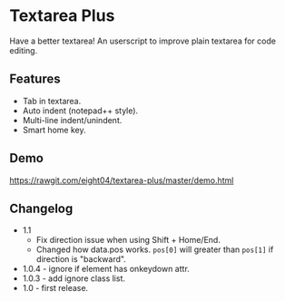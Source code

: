 Textarea Plus
=============
Have a better textarea! An userscript to improve plain textarea for code editing.

Features
--------
* Tab in textarea.
* Auto indent (notepad++ style).
* Multi-line indent/unindent.
* Smart home key.

Demo
----
<https://rawgit.com/eight04/textarea-plus/master/demo.html>

Changelog
---------
* 1.1
	- Fix direction issue when using Shift + Home/End. 
	- Changed how data.pos works. `pos[0]` will greater than `pos[1]` if direction is "backward".
* 1.0.4 - ignore if element has onkeydown attr.
* 1.0.3 - add ignore class list.
* 1.0 - first release.